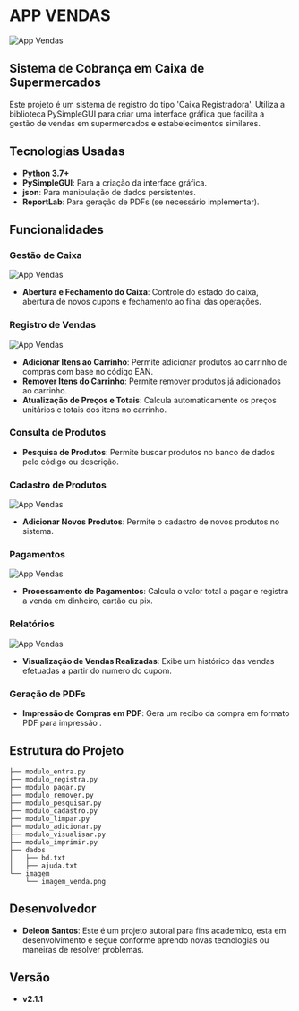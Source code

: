 # APP VENDAS
![App Vendas](imagem/tdt.png)

## Sistema de Cobrança em Caixa de Supermercados

Este projeto é um sistema de registro do tipo 'Caixa Registradora'. Utiliza a biblioteca PySimpleGUI para criar uma interface gráfica que facilita a gestão de vendas em supermercados e estabelecimentos similares.

## Tecnologias Usadas

- **Python 3.7+**
- **PySimpleGUI**: Para a criação da interface gráfica.
- **json**: Para manipulação de dados persistentes.
- **ReportLab**: Para geração de PDFs (se necessário implementar).

## Funcionalidades

### Gestão de Caixa
![App Vendas](imagem/img1.png)
- **Abertura e Fechamento do Caixa**: Controle do estado do caixa, abertura de novos cupons e fechamento ao final das operações.

### Registro de Vendas
![App Vendas](imagem/img2.png)
- **Adicionar Itens ao Carrinho**: Permite adicionar produtos ao carrinho de compras com base no código EAN.
- **Remover Itens do Carrinho**: Permite remover produtos já adicionados ao carrinho.
- **Atualização de Preços e Totais**: Calcula automaticamente os preços unitários e totais dos itens no carrinho.

### Consulta de Produtos
- **Pesquisa de Produtos**: Permite buscar produtos no banco de dados pelo código ou descrição.

### Cadastro de Produtos
![App Vendas](imagem/img5.png)
- **Adicionar Novos Produtos**: Permite o cadastro de novos produtos no sistema.

### Pagamentos
![App Vendas](imagem/img3.png)
- **Processamento de Pagamentos**: Calcula o valor total a pagar e registra a venda em dinheiro, cartão ou pix.

### Relatórios
![App Vendas](imagem/img4.png)
- **Visualização de Vendas Realizadas**: Exibe um histórico das vendas efetuadas a partir do numero do cupom.

### Geração de PDFs
- **Impressão de Compras em PDF**: Gera um recibo da compra em formato PDF para impressão .

## Estrutura do Projeto

```plaintext
├── modulo_entra.py
├── modulo_registra.py
├── modulo_pagar.py
├── modulo_remover.py
├── modulo_pesquisar.py
├── modulo_cadastro.py
├── modulo_limpar.py
├── modulo_adicionar.py
├── modulo_visualisar.py
├── modulo_imprimir.py
├── dados
│   ├── bd.txt
│   ├── ajuda.txt
└── imagem
    └── imagem_venda.png
```
## Desenvolvedor
- **Deleon Santos**: Este é um projeto autoral para fins academico, esta em desenvolvimento e segue conforme aprendo novas tecnologias ou maneiras de resolver problemas.

## Versão
- **v2.1.1**


